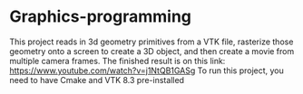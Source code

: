 # Graphics-programming
 This project reads in 3d geometry primitives from a VTK file, rasterize those geometry onto a screen to create a 3D object, and then create a movie from multiple camera frames. The finished result is on this link: https://www.youtube.com/watch?v=j1NtQB1GASg
To run this project, you need to have Cmake and VTK 8.3 pre-installed
